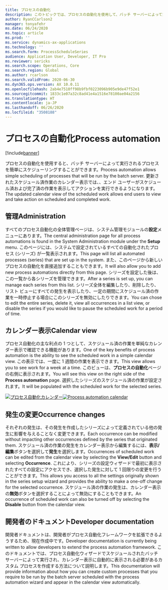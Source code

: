 ```yaml
---
title: プロセスの自動化
description: このトピックでは、プロセスの自動化を使用して、バッチ サーバーによって実行されるプロセスを簡単にスケジューリングする方法について詳しく説明します。
author: RyanCCarlson2
manager: tonyafehr
ms.date: 06/24/2020
ms.topic: article
ms.prod: ''
ms.service: dynamics-ax-applications
ms.technology: ''
ms.search.form: ProcessScheduleSeries
audience: Application User, Developer, IT Pro
ms.reviewer: sericks
ms.search.scope: Operations, Core
ms.search.region: Global
ms.author: rcarlson
ms.search.validFrom: 2020-06-30
ms.dyn365.ops.version: AX 10.0.11
ms.openlocfilehash: 2ab4e7510ff98b9fbf0223096b905e9de47f52e1
ms.sourcegitcommit: 1833c1e07a32c8ad41e4a1516e78100ae04a2156
ms.translationtype: HT
ms.contentlocale: ja-JP
ms.lasthandoff: 06/26/2020
ms.locfileid: "3508188"
---
```

# <a name="process-automation"></a><span data-ttu-id="0a634-103">プロセスの自動化</span><span class="sxs-lookup"><span data-stu-id="0a634-103">Process automation</span></span>

[!include[banner](../includes/banner.md)]

<span data-ttu-id="0a634-104">プロセスの自動化を使用すると、バッチ サーバーによって実行されるプロセスを簡単にスケジューリングすることができます。</span><span class="sxs-lookup"><span data-stu-id="0a634-104">Process automation allows simple scheduling of processes that will be run by the batch server.</span></span> <span data-ttu-id="0a634-105">更新されたスケジュール済作業のカレンダー表示では、、エンド ユーザーがスケジュール済および完了済の作業を表示してアクションを実行できるようになります。</span><span class="sxs-lookup"><span data-stu-id="0a634-105">The updated calendar view of the scheduled work allows end users to view and take action on scheduled and completed work.</span></span>

## <a name="administration"></a><span data-ttu-id="0a634-106">管理</span><span class="sxs-lookup"><span data-stu-id="0a634-106">Administration</span></span>

<span data-ttu-id="0a634-107">すべてのプロセス自動化の全体管理ページは、システム管理モジュールの**設定**メニューにあります。</span><span class="sxs-lookup"><span data-stu-id="0a634-107">The central administration page for all process automations is found in the System Administration module under the **Setup** menu.</span></span> <span data-ttu-id="0a634-108">このページには、システムで設定されているすべての自動化されたプロセス (シリーズ) が一覧表示されます。</span><span class="sxs-lookup"><span data-stu-id="0a634-108">This page will list all automated processes (series) that are set up in the system.</span></span> <span data-ttu-id="0a634-109">また、このページから新しいプロセスの自動化を直接追加することもできます。</span><span class="sxs-lookup"><span data-stu-id="0a634-109">It will also allow you to add new process automations directly from this page.</span></span> <span data-ttu-id="0a634-110">シリーズを設定した後は、この一覧から各シリーズを管理できます。</span><span class="sxs-lookup"><span data-stu-id="0a634-110">After a series is set up, you can manage each series from this list.</span></span> <span data-ttu-id="0a634-111">シリーズ全体を編集したり、削除したり、リスト ビューにすべての発生を表示したり、一定の期間にスケジュール済の作業を一時停止する場合にこのシリーズを無効にしたりできます。</span><span class="sxs-lookup"><span data-stu-id="0a634-111">You can chose to edit the entire series, delete it, view all occurrences in a list view, or disable the series if you would like to pause the scheduled work for a period of time.</span></span> 

## <a name="calendar-view"></a><span data-ttu-id="0a634-112">カレンダー表示</span><span class="sxs-lookup"><span data-stu-id="0a634-112">Calendar view</span></span> 
<span data-ttu-id="0a634-113">プロセス自動化の主な利点の 1 つとして、スケジュール済の作業を単純なカレンダー表示で確認できる機能があります。</span><span class="sxs-lookup"><span data-stu-id="0a634-113">One of the key benefits of process automation is the ability to see the scheduled work in a simple calendar view.</span></span>  <span data-ttu-id="0a634-114">この表示では、一度に 1 週間の作業を表示できます。</span><span class="sxs-lookup"><span data-stu-id="0a634-114">This view allows you to see work for a week at a time.</span></span> <span data-ttu-id="0a634-115">このビューは、**プロセスの自動化**ページの右側に表示されます。</span><span class="sxs-lookup"><span data-stu-id="0a634-115">You will see this view on the right side of the **Process automation** page.</span></span> <span data-ttu-id="0a634-116">選択したシリーズのスケジュール済の作業が設定されます。</span><span class="sxs-lookup"><span data-stu-id="0a634-116">It will be populated with the scheduled work for the selected series.</span></span> 

<span data-ttu-id="0a634-117">[![プロセス自動化カレンダー](./media/CalendarView2.png)](./media/CalendarView2.png)</span><span class="sxs-lookup"><span data-stu-id="0a634-117">[![Process automation calendar](./media/CalendarView2.png)](./media/CalendarView2.png)</span></span>

## <a name="occurrence-changes"></a><span data-ttu-id="0a634-118">発生の変更</span><span class="sxs-lookup"><span data-stu-id="0a634-118">Occurrence changes</span></span>
<span data-ttu-id="0a634-119">それぞれの発生は、その発生を作成したシリーズによって定義されている他の発生に影響を与えることなく変更できます。</span><span class="sxs-lookup"><span data-stu-id="0a634-119">Each occurrence can be modified without impacting other occurrences defined by the series that originated them.</span></span> <span data-ttu-id="0a634-120">スケジュール済の作業の発生をカレンダー表示から編集するには、**表示/編集**ボタンを選択して**発生**を選択します。</span><span class="sxs-lookup"><span data-stu-id="0a634-120">Occurrences of scheduled work can be edited from the calendar view by selecting the **View/Edit** button and selecting **Occurrence**.</span></span> <span data-ttu-id="0a634-121">これにより、シリーズの設定ウィザードで最初に表示されたすべての設定にアクセスでき、選択した発生に対して 1 回限りの変更を行うことができます。</span><span class="sxs-lookup"><span data-stu-id="0a634-121">This allows you access to all the settings originally shown in the series setup wizard and provides the ability to make a one-off change for the selected occurrence.</span></span> <span data-ttu-id="0a634-122">スケジュール済の作業の発生は、カレンダー表示の**無効**ボタンを選択することによって無効にすることもできます。</span><span class="sxs-lookup"><span data-stu-id="0a634-122">An occurrence of scheduled work can also be turned off by selecting the **Disable** button from the calendar view.</span></span> 

## <a name="developer-documentation"></a><span data-ttu-id="0a634-123">開発者のドキュメント</span><span class="sxs-lookup"><span data-stu-id="0a634-123">Developer documentation</span></span> 
<span data-ttu-id="0a634-124">開発者ドキュメントは、開発者がプロセス自動化フレームワークを拡張できるようするため、現在作成中です。</span><span class="sxs-lookup"><span data-stu-id="0a634-124">Developer documentation is currently being written to allow developers to extend the process automation framework.</span></span> <span data-ttu-id="0a634-125">このドキュメントでは、プロセス自動化ウィザードでスケジュールされたバッチ サーバーによって実行され、カレンダー表示に自動的に表示される必要があるカスタム プロセスを作成する方法について説明します。</span><span class="sxs-lookup"><span data-stu-id="0a634-125">This documentation will provide information about how you can create custom processes that you require to be run by the batch server scheduled with the process automation wizard and appear in the calendar view automatically.</span></span>

